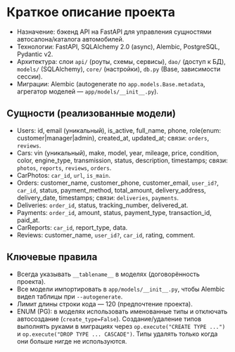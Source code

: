 # Краткое описание проекта

- Назначение: бэкенд API на FastAPI для управления сущностями автосалона/каталога автомобилей.
- Технологии: FastAPI, SQLAlchemy 2.0 (async), Alembic, PostgreSQL, Pydantic v2.
- Архитектура: слои `api/` (роуты, схемы, сервисы), `dao/` (доступ к БД), `models/` (SQLAlchemy), `core/` (настройки), `db.py` (Base, зависимости сессии).
- Миграции: Alembic (autogenerate по `app.models.Base.metadata`, агрегатор моделей — `app/models/__init__.py`).

## Сущности (реализованные модели)
- Users: id, email (уникальный), is_active, full_name, phone, role(enum: customer|manager|admin), created_at, updated_at; связи: `orders`, `reviews`.
- Cars: vin (уникальный), make, model, year, mileage, price, condition, color, engine_type, transmission, status, description, timestamps; связи: `photos`, `reports`, `reviews`, `orders`.
- CarPhotos: `car_id`, `url`, `is_main`.
- Orders: customer_name, customer_phone, customer_email, `user_id?`, `car_id`, status, payment_method, total_amount, delivery_address, delivery_date, timestamps; связи: `deliveries`, `payments`.
- Deliveries: `order_id`, status, tracking_number, delivered_at.
- Payments: `order_id`, amount, status, payment_type, transaction_id, paid_at.
- CarReports: `car_id`, report_type, data.
- Reviews: customer_name, `user_id?`, `car_id`, rating, comment.

## Ключевые правила
- Всегда указывать `__tablename__` в моделях (договорённость проекта).
- Все модели импортировать в `app/models/__init__.py`, чтобы Alembic видел таблицы при `--autogenerate`.
- Лимит длины строки кода — 120 (предпочтение проекта).
- ENUM (PG): в моделях использовать именованные типы и отключать автосоздание (`create_type=False`). Создание/удаление типов выполнять руками в миграциях через `op.execute("CREATE TYPE ...")` и `op.execute("DROP TYPE ... CASCADE")`. Типы удалять только когда они больше нигде не используются.

